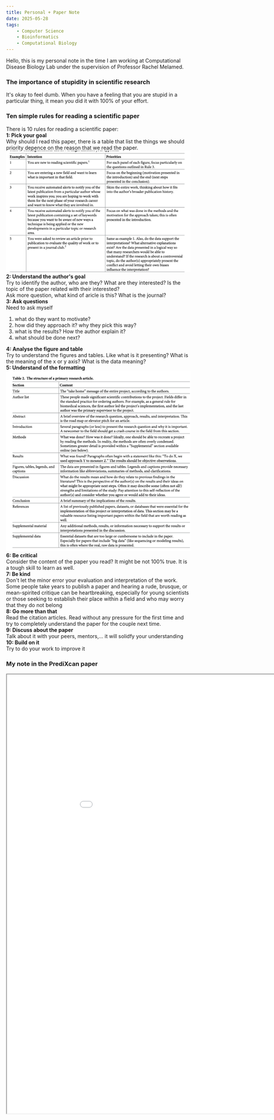 ```yaml
---
title: Personal + Paper Note 
date: 2025-05-28
tags: 
    - Computer Science
    - Bioinformatics
    - Computational Biology
---
```

Hello, this is my personal note in the time I am working at Computational Disease Biology Lab under the supervision of Professor Rachel Melamed.
### The importance of stupidity in scientific research
It's okay to feel dumb. When you have a feeling that you are stupid in a particular thing, it mean you did it with 100% of your effort.
### Ten simple rules for reading a scientific paper
There is 10 rules for reading a scientific paper:\
**1: Pick your goal**\
Why should I read this paper, there is a table that list the things we should priority depence on the reason that we read the paper. 
![Table 1](table1.png "table")
**2: Understand the author's goal**\
Try to identify the author, who are they? What are they interested? Is the topic of the paper related with their interested?\
Ask more question, what kind of aricle is this? What is the journal?\
**3: Ask questions**\
Need to ask myself
1. what do they want to motivate?
2. how did they approach it? why they pick this way?
4. what is the results? How the author explain it?
5. what should be done next?

**4: Analyse the figure and table**\
Try to understand the figures and tables. Like what is it presenting? What is the meaning of the x or y axis? What is the data meaning?\
**5: Understand of the formatting**\
![Table 2](table2.png "table2")
**6: Be critical**\
Consider the content of the paper you read? It might be not 100% true.
It is a tough skill to learn as well.\
**7: Be kind**\
Don't let the minor error your evaluation and interpretation of the work. 
Some people take years to publish a paper and hearing a rude, brusque, or mean-spirited
critique can be heartbreaking, especially for young scientists or those seeking to establish their place within a field and who may worry that they do not belong \
**8: Go more than that**\
Read the citation articles. Read without any pressure for the first time and try to completely understand the paper for the couple next time. \
**9: Discuss about the paper**\
Talk about it with your peers, mentors,... it will solidfy your understanding \
**10: Build on it**\
Try to do your work to improve it
### My note in the PrediXcan paper
<iframe src="/pdf/Paper note.pdf" width="1000px" height="1200px" frameborder="10" scrolling="yes"></iframe>


